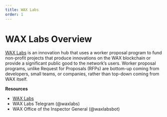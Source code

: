 ```yaml
---
title: WAX Labs
order: 1
---
```


# WAX Labs Overview

[WAX Labs](https://labs.wax.io) is an innovation hub that uses a worker proposal program to fund non-profit projects that produce innovations on the WAX blockchain or provide a significant public good to the network’s users. Worker proposal programs, unlike Request for Proposals (RFPs) are bottom-up coming from developers, small teams, or companies, rather than top-down coming from WAX itself.

**Resources**
- [WAX Labs](https://labs.wax.io)
- WAX Labs Telegram (@waxlabs)
- WAX Office of the Inspector General (@waxlabsbot)

<ChildTableOfContents :max="2" title="More inside this section" />